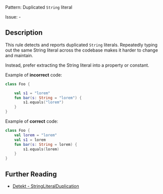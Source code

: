 Pattern: Duplicated `String` literal

Issue: -

## Description

This rule detects and reports duplicated `String` literals. Repeatedly typing out the same String literal across the codebase makes it harder to change and maintain.

Instead, prefer extracting the String literal into a property or constant.

Example of **incorrect** code:

```kotlin
class Foo {

    val s1 = "lorem"
    fun bar(s: String = "lorem") {
        s1.equals("lorem")
    }
}
```

Example of **correct** code:

```kotlin
class Foo {
    val lorem = "lorem"
    val s1 = lorem
    fun bar(s: String = lorem) {
        s1.equals(lorem)
    }
}
```

## Further Reading

* [Detekt - StringLiteralDuplication](https://arturbosch.github.io/detekt/complexity.html#stringliteralduplication)